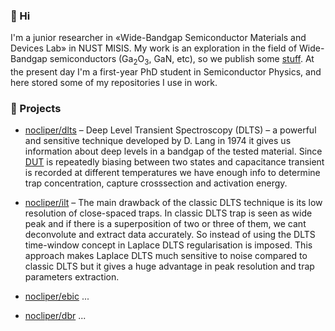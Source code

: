 ### 👋 Hi
I'm a junior researcher in «Wide-Bandgap Semiconductor Materials and Devices Lab» in NUST MISIS. My work is an exploration in the field of Wide-Bandgap semiconductors (Ga<sub>2</sub>O<sub>3</sub>, GaN, etc), so we publish some [stuff](https://publons.com/researcher/3615506/anton-vasilev/). 
At the present day I'm a first-year PhD student in Semiconductor Physics, and here stored some of my repositories I use in work. 

### 🔬 Projects 

* [nocliper/dlts](https://github.com/nocliper/dlts) – Deep Level Transient Spectroscopy (DLTS) – a powerful and sensitive technique developed by D. Lang in 1974 it gives us information about deep levels in a bandgap of the tested material. Since [DUT](https://en.wikipedia.org/wiki/Device_under_test) is repeatedly biasing between two states and capacitance transient is recorded at different temperatures we have enough info to determine trap concentration, capture crosssection and activation energy.

* [nocliper/ilt](https://github.com/nocliper/ilt) – The main drawback of the classic DLTS technique is its low resolution of close-spaced traps. In classic DLTS trap is seen as wide peak and if there is a superposition of two or three of them, we cant deconvolute and extract data accurately. So instead of using the DLTS time-window concept in Laplace DLTS regularisation is imposed. This approach makes Laplace DLTS much sensitive to noise compared to classic DLTS but it gives a huge advantage in peak resolution and trap parameters extraction. 

* [nocliper/ebic](https://github.com/nocliper/ebic)
...

* [nocliper/dbr](https://github.com/nocliper/dbr)
...

<!--
**nocliper/nocliper** is a ✨ _special_ ✨ repository because its `README.md` (this file) appears on your GitHub profile.

Here are some ideas to get you started:

- 🔭 I’m currently working on ...
- 🌱 I’m currently learning ...
- 👯 I’m looking to collaborate on ...
- 🤔 I’m looking for help with ...
- 💬 Ask me about ...
- 📫 How to reach me: ...
- 😄 Pronouns: ...
- ⚡ Fun fact: ...
-->
